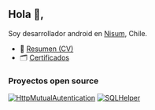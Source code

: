 ## Hola 👋,

Soy desarrollador android en [Nisum](https://www.nisum.com/es/), Chile.

- 📂 [Resumen (CV)](/CV_BrianRodriguez.pdf)
- 🗂 [Certificados](/CERTIFICADOS.md)

### Proyectos open source
[![HttpMutualAutentication](https://github-readme-stats.vercel.app/api/pin/?username=brodriro&repo=HttpMutualAuthentication)](https://github.com/brodriro/HttpMutualAuthentication)
[![SQLHelper](https://github-readme-stats.vercel.app/api/pin/?username=brodriro&repo=FlutterSQLHelper)](https://github.com/brodriro/FlutterSQLHelper)